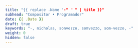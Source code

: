 ```yaml
---
title: "{{ replace .Name "-" " " | title }}"
subhead: "Compositor • Programador"
date: {{ .Date }}
draft: true
keywords: "-, nicholas, sonvezzo, somvezzo, som-vezzo, -"
weight: 0
hidden: false
---
```

